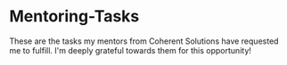 # Mentoring-Tasks

These are the tasks my mentors from Coherent Solutions have requested me to fulfill.
I'm deeply grateful towards them for this opportunity!
